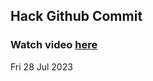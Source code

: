 
 ## Hack Github Commit 
 ### Watch video <a href="https://www.youtube.com">here</a> 
 Fri 28 Jul 2023 
